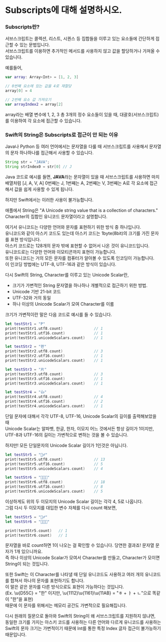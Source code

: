 # Subscripts에 대해 설명하시오.

### Subscripts란?
서브스크립트는 콜렉션, 리스트, 시퀀스 등 집합들을 이루고 있는 요소들에 간단하게 접근할 수 있는 문법입니다.  
서브스크립트를 이용하면 추가적인 메서드를 사용하지 않고 값을 할당하거나 가져올 수 있습니다.  

예를들어,
```swift
var array: Array<Int> = [1, 2, 3]

// 0번째 요소에 있는 값을 4로 재할당
array[0] = 4

// 2번째 요소 값 가져오기
var arrayIndex2 = array[2]
```
array라는 배열 변수에 1, 2, 3 총 3개의 정수 요소들이 있을 때, 대괄호(서브스크립트)를 이용하여 각 요소에 접근할 수 있습니다.  

### Swift의 String은 Subscripts로 접근이 안 되는 이유
Java나 Python 등 여러 언어에서는 문자열을 다룰 때 서브스크립트를 사용해서 문자열의 문자 하나하나를 접근해서 사용할 수 있습니다.  
```java
String str = "JAVA";
String strIndex0 = str[0] // J
```
Java 코드로 예시를 들면, **JAVA**라는 문자열이 있을 때 서브스크립트를 사용하면 마치 배열처럼 [J, A, V, A] 0번째는 J, 1번째는 A, 2번째는 V, 3번째는 A로 각 요소에 접근해서 값을 쉽게 사용할 수 있게 됩니다.  

하지만 Swift에서는 이러한 사용이 불가능합니다.  
  
애플에서 String은 "A Unicode string value that is a collection of characters."  
Character의 집합인 유니코드 문자열이라고 설명합니다.  
  
여기서 유니코드는 다양한 언어와 문자를 표현하기 위한 방식 중 하나입니다.  
유니코드와 같이 아스키 코드도 있는데 아스키 코드는 1byte(8bit)의 크기를 가진 문자를 표현 방식입니다.  
아스키 코드로는 128개의 문자 밖에 표현할 수 없어서 나온 것이 유니코드입니다.  
유니코드로는 다양한 언어와 이모티콘까지 표현이 가능합니다.  
또한 유니코드는 거의 모든 문자를 컴퓨터가 알아볼 수 있도록 인코딩이 가능합니다.  
이 인코딩 방법에는 UTF-8, UTF-16과 같은 방식이 있습니다.  
  
다시 Swift의 String, Character를 이루고 있는 Unicode Scalar란,
- 크기가 가변적인 String 문자열을 하나하나 개별적으로 접근하기 위한 방법.
- Unicode 기반 21-bit 코드
- UTF-32와 거의 동일
- 하나 이상의 Unicode Scalar가 모여 Character를 이룸

크기가 가변적이란 말은 다음 코드로 예시를 들 수 있습니다.   
```swift
let testStr1 = "P"
print(testStr1.utf8.count)              // 1
print(testStr1.utf16.count)             // 1
print(testStr1.unicodeScalars.count)    // 1

let testStr2 = "편"
print(testStr2.utf8.count)              // 3
print(testStr2.utf16.count)             // 1
print(testStr2.unicodeScalars.count)    // 1

let testStr3 = "片"
print(testStr3.utf8.count)              // 3
print(testStr3.utf16.count)             // 1
print(testStr3.unicodeScalars.count)    // 1

let testStr4 = "👍"
print(testStr4.utf8.count)              // 4
print(testStr4.utf16.count)             // 2
print(testStr4.unicodeScalars.count)    // 1
```
단일 문자에 대해서 각각 UTF-8, UTF-16, Unicode Scalar의 길이를 출력해보았을 때  
Unicode Scalar는 알파벳, 한글, 한자, 이모지 어느 것에서든 항상 길이가 1이지만,  
UTF-8과 UTF-16의 길이는 가변적으로 변하는 것을 볼 수 있습니다.  
  
하지만! 모든 단일문자의 Unicode Scalar 길이가 1인것은 아닙니다.  
```swift
let testStr5 = "👯‍♂️"
print(testStr5.utf8.count)              // 13
print(testStr5.utf16.count)             // 5
print(testStr5.unicodeScalars.count)    // 4

let testStr6 = "👨‍👩‍👦"
print(testStr6.utf8.count)              // 18
print(testStr6.utf16.count)             // 8
print(testStr6.unicodeScalars.count)    // 5
```
이상하게도 위의 두 이모지의 Unicode Scalar 길이는 각각 4, 5로 나옵니다.  
그럼 다시 두 이모지를 대입한 변수 자체를 다시 count 해보면,  
```swift
let testStr5 = "👯‍♂️"
let testStr6 = "👨‍👩‍👦"

print(testStr5.count)   // 1
print(testStr6.count)   // 1
```
문자열을 바로 count하면 1이 나오는 걸 확인할 수 있습니다. 당연한 결과죠! 문자열 문자가 1개 있으니까요.  
즉 하나 이상의 Unicode Scalar가 모여서 Character를 만들고, Character가 모이면 String이 되는 것입니다.  

또한 Swift는 이 Character를 나타낼 때 단일 유니코드도 사용하고 여러 개의 유니코드를 합쳐서 하나의 문자를 표현하기도 합니다.   
이 말은 같은 문자를 다른 방식으로도 표현이 가능하다는 것입니다.  
(Ex. \u{D55C} = "한" 이지만, \u{1112}\u{1161}\u{11AB} = "ㅎ + ㅏ + ㄴ"으로 똑같이 "한"을 표현)  
때문에 이 문자를 위해서는 메모리 공간도 가변적으로 필요해집니다.  
  
다시 원래의 질문으로 돌아와 Swift의 String이 왜 서브스크립트를 지원하지 않냐면,  
동일한 크기를 가지는 아스키 코드를 사용하는 다른 언어와 다르게 유니코드를 사용하는 Swift의 문자 크기는 가변적이기 때문에 Int를 통한 특정 Index 글자 접근이 불가능하기 때문입니다.  
